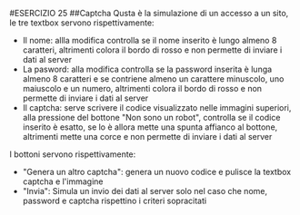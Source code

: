 #ESERCIZIO 25
##Captcha
Qusta è la simulazione di un accesso a un sito, le tre textbox servono rispettivamente:
 - Il nome: allla modifica controlla se il nome inserito è lungo almeno 8 caratteri, altrimenti colora il bordo di rosso
   e non permette di inviare i dati al server
 - La pasword: alla modifica controlla se la password inserita è lunga almeno 8 caratteri e se contriene almeno un
   carattere minuscolo, uno maiuscolo e un numero, altrimenti colora il bordo di rosso e non permette di inviare i dati al server
 - Il captcha: serve scrivere il codice visualizzato nelle immagini superiori, alla pressione del bottone "Non sono un robot",
   controlla se il codice inserito è esatto, se lo è allora mette una spunta affianco al bottone, altrimenti mette una corce e 
   non permette di inviare i dati al server
   
I bottoni servono rispettivamente:
 - "Genera un altro captcha": genera un nuovo codice e pulisce la textbox captcha e l'immagine
 - "Invia": Simula un invio dei dati al server solo nel caso che nome, password e captcha rispettino i criteri sopracitati
 